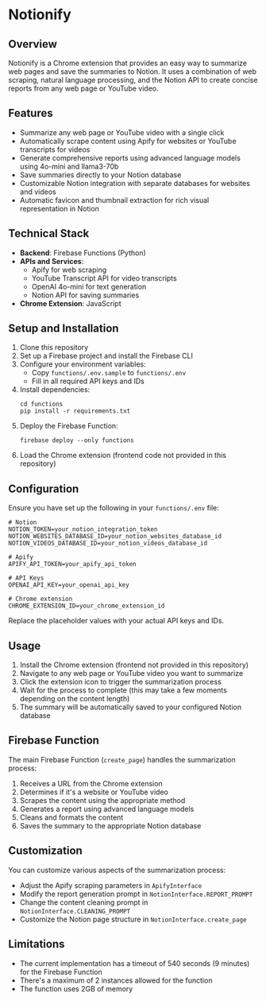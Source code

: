 # Notionify

## Overview

Notionify is a Chrome extension that provides an easy way to summarize web pages and save the summaries to Notion. It uses a combination of web scraping, natural language processing, and the Notion API to create concise reports from any web page or YouTube video.

## Features

- Summarize any web page or YouTube video with a single click
- Automatically scrape content using Apify for websites or YouTube transcripts for videos
- Generate comprehensive reports using advanced language models using 4o-mini and llama3-70b
- Save summaries directly to your Notion database
- Customizable Notion integration with separate databases for websites and videos
- Automatic favicon and thumbnail extraction for rich visual representation in Notion

## Technical Stack

- **Backend**: Firebase Functions (Python)
- **APIs and Services**:
  - Apify for web scraping
  - YouTube Transcript API for video transcripts
  - OpenAI 4o-mini for text generation
  - Notion API for saving summaries
- **Chrome Extension**: JavaScript

## Setup and Installation

1. Clone this repository
2. Set up a Firebase project and install the Firebase CLI
3. Configure your environment variables:
   - Copy `functions/.env.sample` to `functions/.env`
   - Fill in all required API keys and IDs
4. Install dependencies:
   ```
   cd functions
   pip install -r requirements.txt
   ```
5. Deploy the Firebase Function:
   ```
   firebase deploy --only functions
   ```
6. Load the Chrome extension (frontend code not provided in this repository)

## Configuration

Ensure you have set up the following in your `functions/.env` file:

```
# Notion
NOTION_TOKEN=your_notion_integration_token
NOTION_WEBSITES_DATABASE_ID=your_notion_websites_database_id
NOTION_VIDEOS_DATABASE_ID=your_notion_videos_database_id

# Apify
APIFY_API_TOKEN=your_apify_api_token

# API Keys
OPENAI_API_KEY=your_openai_api_key

# Chrome extension
CHROME_EXTENSION_ID=your_chrome_extension_id
```

Replace the placeholder values with your actual API keys and IDs.

## Usage

1. Install the Chrome extension (frontend not provided in this repository)
2. Navigate to any web page or YouTube video you want to summarize
3. Click the extension icon to trigger the summarization process
4. Wait for the process to complete (this may take a few moments depending on the content length)
5. The summary will be automatically saved to your configured Notion database

## Firebase Function

The main Firebase Function (`create_page`) handles the summarization process:

1. Receives a URL from the Chrome extension
2. Determines if it's a website or YouTube video
3. Scrapes the content using the appropriate method
4. Generates a report using advanced language models
5. Cleans and formats the content
6. Saves the summary to the appropriate Notion database

## Customization

You can customize various aspects of the summarization process:

- Adjust the Apify scraping parameters in `ApifyInterface`
- Modify the report generation prompt in `NotionInterface.REPORT_PROMPT`
- Change the content cleaning prompt in `NotionInterface.CLEANING_PROMPT`
- Customize the Notion page structure in `NotionInterface.create_page`

## Limitations

- The current implementation has a timeout of 540 seconds (9 minutes) for the Firebase Function
- There's a maximum of 2 instances allowed for the function
- The function uses 2GB of memory
